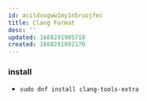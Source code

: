 ```yaml
---
id: acildvugww1my1n5ruojfec
title: Clang Format
desc: ''
updated: 1688291905710
created: 1688291892170
---
```


### install
- `sudo dnf install clang-tools-extra`